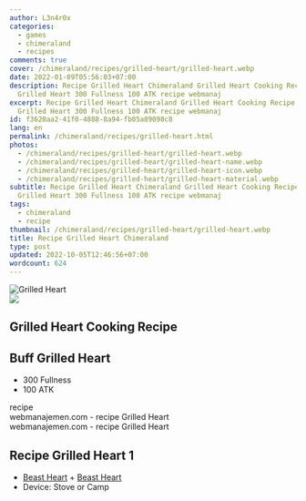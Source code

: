 ```yaml
---
author: L3n4r0x
categories:
  - games
  - chimeraland
  - recipes
comments: true
cover: /chimeraland/recipes/grilled-heart/grilled-heart.webp
date: 2022-01-09T05:56:03+07:00
description: Recipe Grilled Heart Chimeraland Grilled Heart Cooking Recipe Buff
  Grilled Heart 300 Fullness 100 ATK recipe webmanaj
excerpt: Recipe Grilled Heart Chimeraland Grilled Heart Cooking Recipe Buff
  Grilled Heart 300 Fullness 100 ATK recipe webmanaj
id: f3620aa2-41f0-4888-8a94-fb05a89098c8
lang: en
permalink: /chimeraland/recipes/grilled-heart.html
photos:
  - /chimeraland/recipes/grilled-heart/grilled-heart.webp
  - /chimeraland/recipes/grilled-heart/grilled-heart-name.webp
  - /chimeraland/recipes/grilled-heart/grilled-heart-icon.webp
  - /chimeraland/recipes/grilled-heart/grilled-heart-material.webp
subtitle: Recipe Grilled Heart Chimeraland Grilled Heart Cooking Recipe Buff
  Grilled Heart 300 Fullness 100 ATK recipe webmanaj
tags:
  - chimeraland
  - recipe
thumbnail: /chimeraland/recipes/grilled-heart/grilled-heart.webp
title: Recipe Grilled Heart Chimeraland
type: post
updated: 2022-10-05T12:46:56+07:00
wordcount: 624
---
```


<link
  rel="stylesheet"
  href="https://rawcdn.githack.com/dimaslanjaka/Web-Manajemen/870a349/css/bootstrap-5-3-0-alpha3-wrapper.css"
/>
<section id="bootstrap-wrapper">
  <div data-bs-theme="dark">
    <div class="card mb-2">
      <div class="card-body">
        <div class="row g-0">
          <div class="col-sm-4 position-relative mb-2">
            <img
              src="https://www.webmanajemen.com/chimeraland/recipes/grilled-heart/grilled-heart-material.webp"
              class="card-img fit-cover w-100 h-100"
              alt="Grilled Heart"
              data-fancybox="true"
            />
          </div>
          <div class="col-sm-8 mb-2">
            <div class="card-body">
              <div class="d-flex flex-row align-items-center mb-3">
                <img
                  class="d-inline-block me-2"
                  src="https://www.webmanajemen.com/chimeraland/recipes/grilled-heart/grilled-heart-icon.webp"
                  width="auto"
                  height="auto"
                  style="vertical-align: middle"
                />
                <h2 class="fs-5">Grilled Heart Cooking Recipe</h2>
              </div>
              <h2 class="card-title fs-5">Buff Grilled Heart</h2>
              <div class="card-text">
                <ul>
                  <li>300 Fullness</li>
                  <li>100 ATK</li>
                </ul>
              </div>
              <span class="badge rounded-pill">recipe</span>
            </div>
            <div class="card-footer text-end text-muted mt-auto">
              webmanajemen.com - recipe Grilled Heart
            </div>
          </div>
        </div>
      </div>
      <div class="card-footer text-end text-muted">
        webmanajemen.com - recipe Grilled Heart
      </div>
    </div>
    <div class="row mb-2">
      <div class="col-12 col-lg-6 recipe-item mb-2">
        <div class="card">
          <div class="card-body">
            <h2 class="card-title fs-5">Recipe Grilled Heart 1</h2>
            <div class="card-text">
              <ul>
                <li>
                  <a
                    class="text-decoration-none text-primary"
                    href="/chimeraland/materials/beast-heart.html"
                    >Beast Heart</a
                  ><span> + </span
                  ><a
                    class="text-decoration-none text-primary"
                    href="/chimeraland/materials/beast-heart.html"
                    >Beast Heart</a
                  >
                </li>
                <li>Device: Stove or Camp</li>
              </ul>
            </div>
          </div>
        </div>
      </div>
    </div>
  </div>
</section>